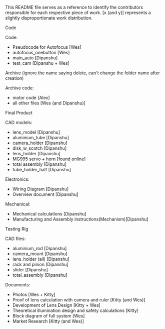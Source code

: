 
This README file serves as a reference to identify the contributors responsible for each respective piece of work. [x (and y)] represents a slightly disproportionate work distribution. 

Code

Code: 
- Pseudocode for Autofocus [Wes]
- autofocus_onebutton [Wes]
- main_auto [Dipanshu]
- test_cam [Dipanshu + Wes]





Archive (ignore the name saying delete, can't change the folder name after creation)

Archive code:
- motor code [Alex]
- all other files [Wes (and Dipanshu)]





Final Product

CAD models: 
- lens_model [Dipanshu]
- aluminium_tube [Dipanshu]
- camera_holder [Dipanshu]
- disk_w_scotch [Dipanshu]
- lens_holder [Dipanshu]
- MG995 servo + horn [found online]
- total assembly [Dipanshu]
- tube_holder_half [Dipanshu]

Electronics: 
- Wiring Diagram [Dipanshu] 
- Overview document [Dipanshu]

Mechanical: 
- Mechanical calculations [Dipanshu]
- Manufacturing and Assembly instructions(Mechanism)[Dipanshu]





Testing Rig

CAD files: 
- aluminium_rod [Dipanshu]
- camera_mount [Dipanshu] 
- lens_holder (all) [Dipanshu] 
- rack and pinion [Dipanshu] 
- slider [Dipanshu] 
- total_assembly [Dipanshu]

Documents:
- Photos [Wes + Kitty]
- Proof of lens calculation with camera and ruler [Kitty (and Wes)]
- Development of Lens Design [Kitty + Wes]
- Theoretical illumination design and safety calculations [Kitty]
- Block diagram of full system [Wes]
- Market Research [Kitty (and Wes)]
